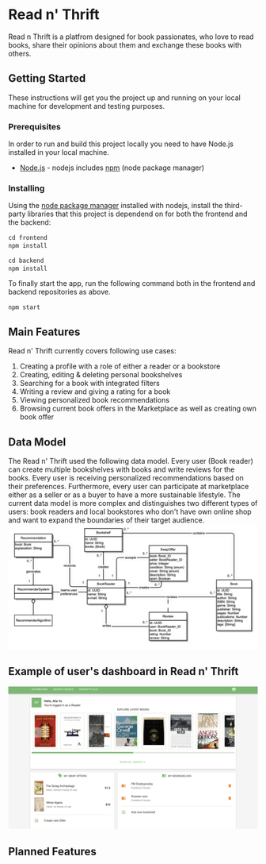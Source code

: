 # Read n' Thrift 

Read n Thrift is a platfrom designed for book passionates, who love to read books, share their opinions about them and exchange these books with others.  

## Getting Started

These instructions will get you the project up and running on your local machine for development and testing purposes.

### Prerequisites

In order to run and build this project locally you need to have Node.js installed in your local machine. 

* [Node.js](https://nodejs.org/) - nodejs includes [npm](https://www.npmjs.com/) (node package manager) 

### Installing

Using the [node package manager](https://www.npmjs.com) installed with nodejs, install the third-party libraries that this project is dependend on for both the frontend and the backend: 

```
cd frontend
npm install
```
```
cd backend
npm install
```

To finally start the app, run the following command both in the frontend and backend repositories as above. 

```
npm start
```

## Main Features

Read n' Thrift currently covers following use cases:
  1. Creating a profile with a role of either a reader or a bookstore 
  2. Creating, editing & deleting personal bookshelves
  3. Searching for a book with integrated filters
  4. Writing a review and giving a rating for a book
  5. Viewing personalized book recommendations
  6. Browsing current book offers in the Marketplace as well as creating own book offer


## Data Model
The Read n' Thrift used the following data model. Every user (Book reader) can create multiple bookshelves with books and write reviews for the books. Every user is receiving personalized recommendations based on their preferences. Furthermore, every user can participate at marketplace either as a seller or as a buyer to have a more sustainable lifestyle. The current data model is more complex and distinguishes two different types of users: book readers and local bookstores who don't have own online shop and want to expand the boundaries of their target audience. 
![](https://github.com/Ard1tSelfo/readnthrift/blob/master/doc/DataModel.png)
 
 ## Example of user's dashboard in Read n' Thrift
 ![](https://github.com/Ard1tSelfo/readnthrift/blob/master/doc/dashboard.png)
 
 ## Planned Features
